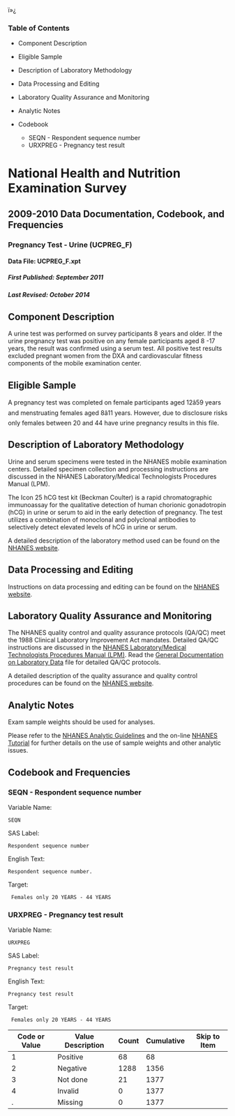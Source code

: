 ï»¿

### Table of Contents

  * Component Description
  * Eligible Sample
  * Description of Laboratory Methodology
  * Data Processing and Editing
  * Laboratory Quality Assurance and Monitoring
  * Analytic Notes
  * Codebook

    * SEQN - Respondent sequence number
    * URXPREG - Pregnancy test result

# National Health and Nutrition Examination Survey

## 2009-2010 Data Documentation, Codebook, and Frequencies

### Pregnancy Test - Urine (UCPREG_F)

####  Data File: UCPREG_F.xpt

#####  First Published: September 2011

#####  Last Revised: October 2014

## Component Description

A urine test was performed on survey participants 8 years and older. If the
urine pregnancy test was positive on any female participants aged 8 -17 years,
the result was confirmed using a serum test. All positive test results
excluded pregnant women from the DXA and cardiovascular fitness components of
the mobile examination center.

## Eligible Sample

A pregnancy test was completed on female participants aged 12â59 years and
menstruating females aged 8â11 years. However, due to disclosure risks only
females between 20 and 44 have urine pregnancy results in this file.

## Description of Laboratory Methodology

Urine and serum specimens were tested in the NHANES mobile examination
centers. Detailed specimen collection and processing instructions are
discussed in the NHANES Laboratory/Medical Technologists Procedures Manual
(LPM).

The Icon 25 hCG test kit (Beckman Coulter) is a rapid chromatographic
immunoassay for the qualitative detection of human chorionic gonadotropin
(hCG) in urine or serum to aid in the early detection of pregnancy. The test
utilizes a combination of monoclonal and polyclonal antibodies to selectively
detect elevated levels of hCG in urine or serum.

A detailed description of the laboratory method used can be found on the
[NHANES website](https://www.cdc.gov/nchs/nhanes/index.htm).

## Data Processing and Editing

Instructions on data processing and editing can be found on the [NHANES
website](https://www.cdc.gov/nchs/nhanes/index.htm).
[](https://www.cdc.gov/nchs/nhanes/index.htm)

## Laboratory Quality Assurance and Monitoring

The NHANES quality control and quality assurance protocols (QA/QC) meet the
1988 Clinical Laboratory Improvement Act mandates. Detailed QA/QC instructions
are discussed in the [NHANES Laboratory/Medical Technologists Procedures
Manual
(LPM)](https://wwwn.cdc.gov/nchs/data/nhanes/2009-2010/manuals/lab.pdf). Read
the [General Documentation on Laboratory
Data](https://wwwn.cdc.gov/nchs/nhanes/continuousnhanes/overviewlab.aspx?BeginYear=2009)
file for detailed QA/QC protocols.

A detailed description of the quality assurance and quality control procedures
can be found on the [NHANES
website](https://www.cdc.gov/nchs/nhanes/index.htm).

## Analytic Notes

Exam sample weights should be used for analyses.

Please refer to the [NHANES Analytic
Guidelines](https://wwwn.cdc.gov/nchs/nhanes/analyticguidelines.aspx) and the
on-line [NHANES Tutorial](https://www.cdc.gov/nchs/tutorials/) for further
details on the use of sample weights and other analytic issues.

## Codebook and Frequencies

### SEQN - Respondent sequence number

Variable Name:

    SEQN
SAS Label:

    Respondent sequence number
English Text:

    Respondent sequence number.
Target:

     Females only 20 YEARS - 44 YEARS

### URXPREG - Pregnancy test result

Variable Name:

    URXPREG
SAS Label:

    Pregnancy test result
English Text:

    Pregnancy test result
Target:

     Females only 20 YEARS - 44 YEARS
Code or Value | Value Description | Count | Cumulative | Skip to Item  
---|---|---|---|---  
1 | Positive | 68 | 68 |   
2 | Negative | 1288 | 1356 |   
3 | Not done | 21 | 1377 |   
4 | Invalid | 0 | 1377 |   
. | Missing | 0 | 1377 | 

